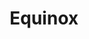 ---
title: Equinox
headline: A iOS web framework with support for Storyboards.
state: archived 
feature: false 
startDate: 02-19-2019
endDate: 07-07-2019
---